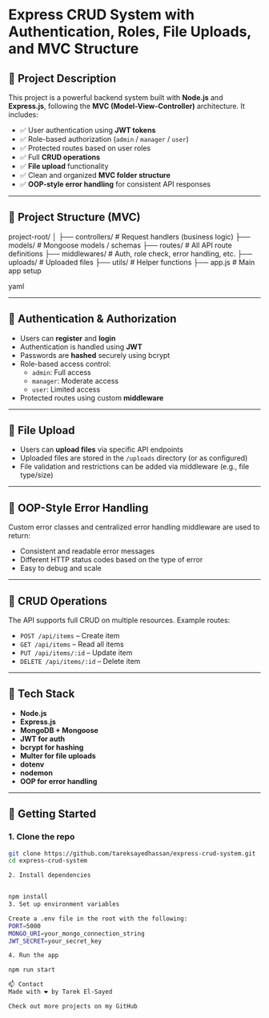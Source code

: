 # Express CRUD System with Authentication, Roles, File Uploads, and MVC Structure

## 📌 Project Description

This project is a powerful backend system built with **Node.js** and **Express.js**, following the **MVC (Model-View-Controller)** architecture. It includes:

- ✅ User authentication using **JWT tokens**
- ✅ Role-based authorization (`admin` / `manager` / `user`)
- ✅ Protected routes based on user roles
- ✅ Full **CRUD operations**
- ✅ **File upload** functionality
- ✅ Clean and organized **MVC folder structure**
- ✅ **OOP-style error handling** for consistent API responses

---

## 📂 Project Structure (MVC)

project-root/
│
├── controllers/ # Request handlers (business logic)
├── models/ # Mongoose models / schemas
├── routes/ # All API route definitions
├── middlewares/ # Auth, role check, error handling, etc.
├── uploads/ # Uploaded files
├── utils/ # Helper functions
├── app.js # Main app setup

yaml

---

## 🔐 Authentication & Authorization

- Users can **register** and **login**
- Authentication is handled using **JWT**
- Passwords are **hashed** securely using bcrypt
- Role-based access control:
  - `admin`: Full access
  - `manager`: Moderate access
  - `user`: Limited access
- Protected routes using custom **middleware**

---

## 📁 File Upload

- Users can **upload files** via specific API endpoints
- Uploaded files are stored in the `/uploads` directory (or as configured)
- File validation and restrictions can be added via middleware (e.g., file type/size)

---

## 🚧 OOP-Style Error Handling

Custom error classes and centralized error handling middleware are used to return:

- Consistent and readable error messages
- Different HTTP status codes based on the type of error
- Easy to debug and scale

---

## 🔁 CRUD Operations

The API supports full CRUD on multiple resources. Example routes:

- `POST /api/items` – Create item
- `GET /api/items` – Read all items
- `PUT /api/items/:id` – Update item
- `DELETE /api/items/:id` – Delete item

---

## 💾 Tech Stack

- **Node.js**
- **Express.js**
- **MongoDB + Mongoose**
- **JWT for auth**
- **bcrypt for hashing**
- **Multer for file uploads**
- **dotenv**
- **nodemon**
- **OOP for error handling**

---

## 🚀 Getting Started

### 1. Clone the repo

```bash
git clone https://github.com/tareksayedhassan/express-crud-system.git
cd express-crud-system

2. Install dependencies


npm install
3. Set up environment variables

Create a .env file in the root with the following:
PORT=5000
MONGO_URI=your_mongo_connection_string
JWT_SECRET=your_secret_key

4. Run the app

npm run start

📫 Contact
Made with ❤️ by Tarek El-Sayed

Check out more projects on my GitHub



